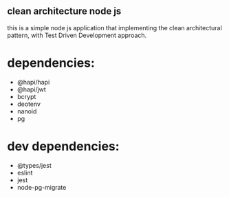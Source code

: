 ## clean architecture node js
this is a simple node js application that implementing the clean architectural pattern, with Test Driven Development approach.

# dependencies:
- @hapi/hapi
- @hapi/jwt
- bcrypt
- deotenv
- nanoid
- pg

# dev dependencies:
- @types/jest
- eslint
- jest
- node-pg-migrate
